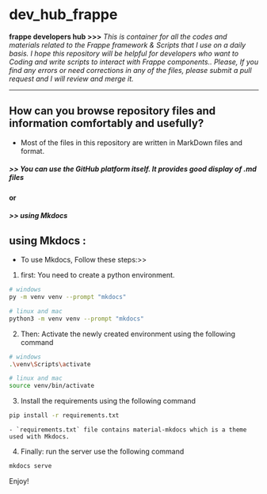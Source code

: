 # dev_hub_frappe
**frappe developers hub >>>**
*This is container for all the codes and materials related to the Frappe framework & Scripts that I use on a daily basis.*
*I hope this repository will be helpful for developers who want to Coding and write scripts to interact with Frappe components..*
*Please, If you find any errors or need corrections in any of the files, please submit a pull request and I will review and merge it.*

-----------------------------

## How can you browse repository files and information comfortably and usefully?
* Most of the files in this repository are written in MarkDown files and format.
##### >> You can use the GitHub platform itself. It provides good display of .md files
**or**
##### >> using Mkdocs

## using Mkdocs : 
- To use Mkdocs, Follow these steps:>> 
1) first: You need to create a python environment.
  ```sh
  # windows
  py -m venv venv --prompt "mkdocs"

  # linux and mac
  python3 -m venv venv --prompt "mkdocs"
  ```

2) Then: Activate the newly created environment using the following command
  ```sh
  # windows
  .\venv\Scripts\activate

  # linux and mac
  source venv/bin/activate
  ```

3) Install the requirements using the following command
  ```sh
  pip install -r requirements.txt
  ```
    - `requirements.txt` file contains material-mkdocs which is a theme used with Mkdocs.

4) Finally: run the server use the following command
  ```sh
  mkdocs serve
  ```
Enjoy! 
